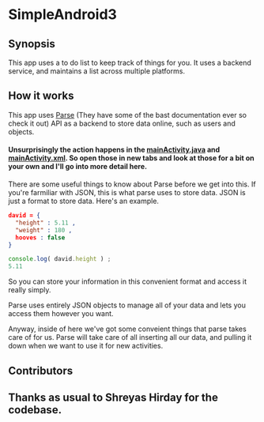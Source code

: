 # SimpleAndroid3

## Synopsis
This app uses a to do list to keep track of things for you. It uses a backend service, and maintains a list across multiple platforms. 

## How it works
This app uses [Parse](http://parse.com) (They have some of the bast documentation ever so check it out) API as a backend to store data online, such as users and objects. 

#### Unsurprisingly the action happens in the [mainActivity.java](https://github.com/DavidAwad/SimpleAndroid3/blob/master/app/src/main/java/edu/rutgers/rumad/rumadworkshopthree/completed/MainActivity.java) and [mainActivity.xml](https://github.com/DavidAwad/SimpleAndroid3/blob/master/app/src/main/res/layout/activity_main.xml). So open those in new tabs and look at those for a bit on your own and I'll go into more detail here.

There are some useful things to know about Parse before we get into this. If you're farmiliar with JSON, this is what parse uses to store data. JSON is just a format to store data. Here's an example. 
```JSON
david = {
  "height" : 5.11 ,
  "weight" : 180 ,
  hooves : false
} 
```
```JavaScript
console.log( david.height ) ; 
5.11
```
So you can store your information in this convenient format and access it really simply. 

Parse uses entirely JSON objects to manage all of your data and lets you access them however you want. 

Anyway, inside of here we've got some conveient things that parse takes care of for us. Parse will take care of all inserting all our data, and pulling it down when we want to use it for new activities. 


## Contributors 

## Thanks as usual to Shreyas Hirday for the codebase. 
